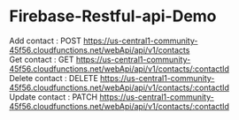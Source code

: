 # Firebase-Restful-api-Demo

Add contact : POST https://us-central1-community-45f56.cloudfunctions.net/webApi/api/v1/contacts  
Get contact : GET https://us-central1-community-45f56.cloudfunctions.net/webApi/api/v1/contacts/:contactId  
Delete contact : DELETE https://us-central1-community-45f56.cloudfunctions.net/webApi/api/v1/contacts/:contactId  
Update contact : PATCH https://us-central1-community-45f56.cloudfunctions.net/webApi/api/v1/contacts/:contactId  
